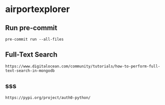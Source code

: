 # airportexplorer

## Run pre-commit

```
pre-commit run --all-files
```

## Full-Text Search

```
https://www.digitalocean.com/community/tutorials/how-to-perform-full-text-search-in-mongodb
```

## sss
```
https://pypi.org/project/auth0-python/
```